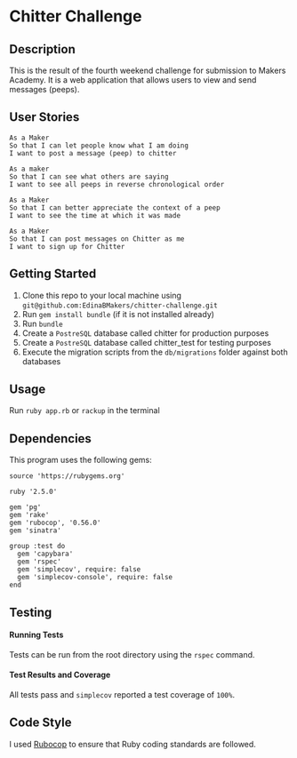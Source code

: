 Chitter Challenge
=================

Description
-----------

This is the result of the fourth weekend challenge for submission to Makers Academy. It is a web application that allows users to view and send messages (peeps).

User Stories
-------------

```
As a Maker
So that I can let people know what I am doing  
I want to post a message (peep) to chitter

As a maker
So that I can see what others are saying  
I want to see all peeps in reverse chronological order

As a Maker
So that I can better appreciate the context of a peep
I want to see the time at which it was made

As a Maker
So that I can post messages on Chitter as me
I want to sign up for Chitter
```

Getting Started
---------------

1. Clone this repo to your local machine using `git@github.com:EdinaBMakers/chitter-challenge.git`
2. Run `gem install bundle` (if it is not installed already)
3. Run `bundle`
4. Create a `PostreSQL` database called chitter for production purposes
5. Create a `PostreSQL` database called chitter_test for testing purposes
6. Execute the migration scripts from the `db/migrations` folder against both databases 

Usage
-----

Run `ruby app.rb` or `rackup` in the terminal

Dependencies
------------

This program uses the following gems:

```
source 'https://rubygems.org'

ruby '2.5.0'

gem 'pg'
gem 'rake'
gem 'rubocop', '0.56.0'
gem 'sinatra'

group :test do
  gem 'capybara'
  gem 'rspec'
  gem 'simplecov', require: false
  gem 'simplecov-console', require: false
end
```

Testing
-------

#### Running Tests

Tests can be run from the root directory using the `rspec` command.

#### Test Results and Coverage

All tests pass and `simplecov` reported a test coverage of `100%`.

## Code Style

I used [Rubocop](https://rubocop.readthedocs.io/en/latest/) to ensure that Ruby coding standards are followed.
